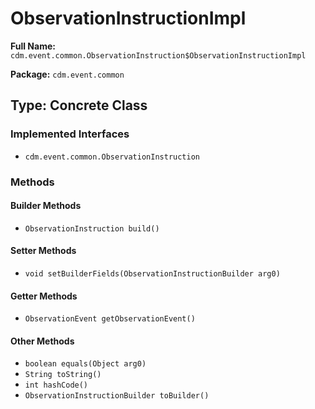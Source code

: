 # ObservationInstructionImpl

**Full Name:** `cdm.event.common.ObservationInstruction$ObservationInstructionImpl`

**Package:** `cdm.event.common`

## Type: Concrete Class

### Implemented Interfaces

- `cdm.event.common.ObservationInstruction`

### Methods

#### Builder Methods

- `ObservationInstruction build()`

#### Setter Methods

- `void setBuilderFields(ObservationInstructionBuilder arg0)`

#### Getter Methods

- `ObservationEvent getObservationEvent()`

#### Other Methods

- `boolean equals(Object arg0)`
- `String toString()`
- `int hashCode()`
- `ObservationInstructionBuilder toBuilder()`

